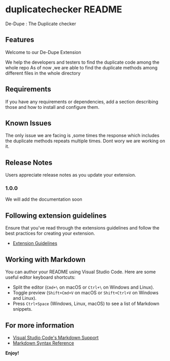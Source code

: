 # duplicatechecker README

De-Dupe : The Duplicate checker

## Features

Welcome to our De-Dupe Extension

We help the developers and testers to find the duplicate code among the whole repo 
As of now ,we are able to find the duplicate methods among different files in the whole directory 


## Requirements

If you have any requirements or dependencies, add a section describing those and how to install and configure them.



## Known Issues

The only issue we are facing is ,some times the response which includes the duplicate methods repeats multiple times.
Dont wory we are working on it.

## Release Notes

Users appreciate release notes as you update your extension.

### 1.0.0
We will add the documentation soon

## Following extension guidelines

Ensure that you've read through the extensions guidelines and follow the best practices for creating your extension.

* [Extension Guidelines](https://code.visualstudio.com/api/references/extension-guidelines)

## Working with Markdown

You can author your README using Visual Studio Code. Here are some useful editor keyboard shortcuts:

* Split the editor (`Cmd+\` on macOS or `Ctrl+\` on Windows and Linux).
* Toggle preview (`Shift+Cmd+V` on macOS or `Shift+Ctrl+V` on Windows and Linux).
* Press `Ctrl+Space` (Windows, Linux, macOS) to see a list of Markdown snippets.

## For more information

* [Visual Studio Code's Markdown Support](http://code.visualstudio.com/docs/languages/markdown)
* [Markdown Syntax Reference](https://help.github.com/articles/markdown-basics/)

**Enjoy!**
